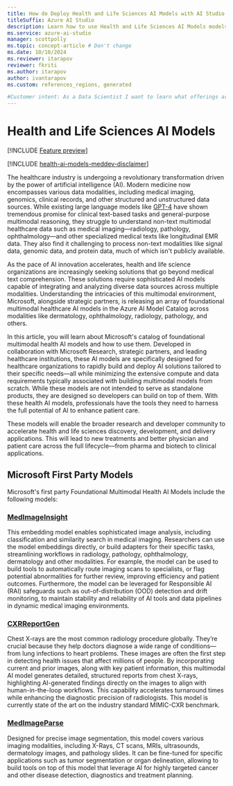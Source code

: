 ```yaml
---
title: How do Deploy Health and Life Sciences AI Models with AI Studio
titleSuffix: Azure AI Studio
description: Learn how to use Health and Life Sciences AI Models models with Azure AI Studio.
ms.service: azure-ai-studio
manager: scottpolly
ms.topic: concept-article # Don't change
ms.date: 10/10/2024
ms.reviewer: itarapov
reviewer: fkriti
ms.author: itarapov
author: ivantarapov
ms.custom: references_regions, generated

#Customer intent: As a Data Scientist I want to learn what offerings are available within Health and Life Sciences AI Model offerings so that I can use them as the basis for my own AI solutions
---
```


# Health and Life Sciences AI Models

[!INCLUDE [Feature preview](~/reusable-content/ce-skilling/azure/includes/ai-studio/includes/feature-preview.md)]

[!INCLUDE [health-ai-models-meddev-disclaimer](../../includes/health-ai-models-meddev-disclaimer.md)]

The healthcare industry is undergoing a revolutionary transformation driven by the power of artificial intelligence (AI). Modern medicine now encompasses various data modalities, including medical imaging, genomics, clinical records, and other structured and unstructured data sources. While existing large language models like [GPT-4](https://learn.microsoft.com/en-us/azure/ai-services/openai/concepts/models?tabs=python-secure#gpt-4o-and-gpt-4-turbo) have shown tremendous promise for clinical text-based tasks and general-purpose multimodal reasoning, they struggle to understand non-text multimodal healthcare data such as medical imaging—radiology, pathology, ophthalmology—and other specialized medical texts like longitudinal EMR data. They also find it challenging to process non-text modalities like signal data, genomic data, and protein data, much of which isn't publicly available.

As the pace of AI innovation accelerates, health and life science organizations are increasingly seeking solutions that go beyond medical text comprehension. These solutions require sophisticated AI models capable of integrating and analyzing diverse data sources across multiple modalities. Understanding the intricacies of this multimodal environment, Microsoft, alongside strategic partners, is releasing an array of foundational multimodal healthcare AI models in the Azure AI Model Catalog across modalities like dermatology, ophthalmology, radiology, pathology, and others.

In this article, you will learn about Microsoft's catalog of foundational multimodal health AI models and how to use them. Developed in collaboration with Microsoft Research, strategic partners, and leading healthcare institutions, these AI models are specifically designed for healthcare organizations to rapidly build and deploy AI solutions tailored to their specific needs—all while minimizing the extensive compute and data requirements typically associated with building multimodal models from scratch. While these models are not intended to serve as standalone products, they are designed so developers can build on top of them. With these health AI models, professionals have the tools they need to harness the full potential of AI to enhance patient care.

These models will enable the broader research and developer community to accelerate health and life sciences discovery, development, and delivery applications. This will lead to new treatments and better physician and patient care across the full lifecycle—from pharma and biotech to clinical applications.


## Microsoft First Party Models

Microsoft's first party Foundational Multimodal Health AI Models include the following models:

### [MedImageInsight](./deploy-medimageinsight.md)
This embedding model enables sophisticated image analysis, including classification and similarity search in medical imaging. Researchers can use the model embeddings directly, or build adapters for their specific tasks, streamlining workflows in radiology, pathology, ophthalmology, dermatology and other modalities. For example, the model can be used to build tools to automatically route imaging scans to specialists, or flag potential abnormalities for further review, improving efficiency and patient outcomes. Furthermore, the model can be leveraged for Responsible AI (RAI) safeguards such as out-of-distribution (OOD) detection and drift monitoring, to maintain stability and reliability of AI tools and data pipelines in dynamic medical imaging environments.  

### [CXRReportGen](./deploy-cxrreportgen.md)
Chest X-rays are the most common radiology procedure globally. They’re crucial because they help doctors diagnose a wide range of conditions—from lung infections to heart problems. These images are often the first step in detecting health issues that affect millions of people. By incorporating current and prior images, along with key patient information, this multimodal AI model generates detailed, structured reports from chest X-rays, highlighting AI-generated findings directly on the images to align with human-in-the-loop workflows. This capability accelerates turnaround times while enhancing the diagnostic precision of radiologists. This model is currently state of the art on the industry standard MIMIC-CXR benchmark. 

### [MedImageParse](./deploy-medimageparse.md)
Designed for precise image segmentation, this model covers various imaging modalities, including X-Rays, CT scans, MRIs, ultrasounds, dermatology images, and pathology slides. It can be fine-tuned for specific applications such as tumor segmentation or organ delineation, allowing to build tools on top of this model that leverage AI for highly targeted cancer and other disease detection, diagnostics and treatment planning.